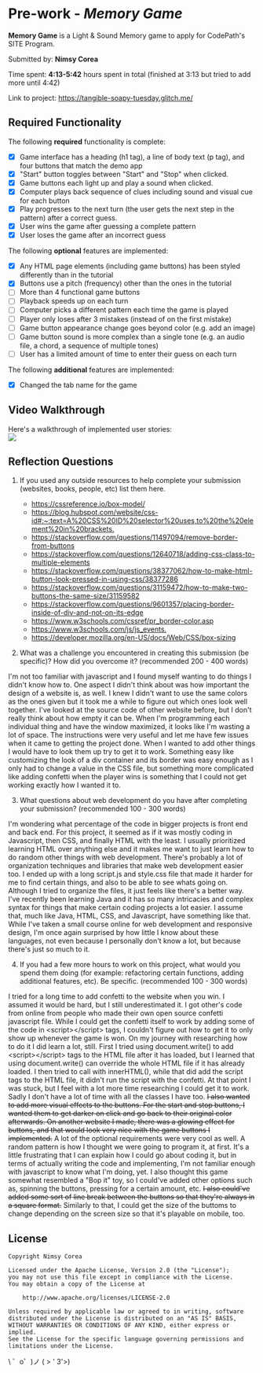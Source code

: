 # Pre-work - *Memory Game*

**Memory Game** is a Light & Sound Memory game to apply for CodePath's SITE Program. 

Submitted by: **Nimsy Corea**

Time spent: **4:13-5:42** hours spent in total (finished at 3:13 but tried to add more until 4:42)

Link to project: <https://tangible-soapy-tuesday.glitch.me/>

## Required Functionality

The following **required** functionality is complete:

* [x] Game interface has a heading (h1 tag), a line of body text (p tag), and four buttons that match the demo app
* [x] "Start" button toggles between "Start" and "Stop" when clicked. 
* [x] Game buttons each light up and play a sound when clicked. 
* [x] Computer plays back sequence of clues including sound and visual cue for each button
* [x] Play progresses to the next turn (the user gets the next step in the pattern) after a correct guess. 
* [x] User wins the game after guessing a complete pattern
* [x] User loses the game after an incorrect guess

The following **optional** features are implemented:

* [x] Any HTML page elements (including game buttons) has been styled differently than in the tutorial
* [x] Buttons use a pitch (frequency) other than the ones in the tutorial
* [ ] More than 4 functional game buttons
* [ ] Playback speeds up on each turn
* [ ] Computer picks a different pattern each time the game is played
* [ ] Player only loses after 3 mistakes (instead of on the first mistake)
* [ ] Game button appearance change goes beyond color (e.g. add an image)
* [ ] Game button sound is more complex than a single tone (e.g. an audio file, a chord, a sequence of multiple tones)
* [ ] User has a limited amount of time to enter their guess on each turn

The following **additional** features are implemented:

- [x] Changed the tab name for the game

## Video Walkthrough

Here's a walkthrough of implemented user stories:  
![](https://media1.giphy.com/media/kqVfslwOhBP4LNRstl/giphy.gif)


## Reflection Questions
1. If you used any outside resources to help complete your submission (websites, books, people, etc) list them here. 
    - <https://cssreference.io/box-model/>
    - <https://blog.hubspot.com/website/css-id#:~:text=A%20CSS%20ID%20selector%20uses,to%20the%20element%20in%20brackets.>
    - <https://stackoverflow.com/questions/11497094/remove-border-from-buttons>
    - <https://stackoverflow.com/questions/12640718/adding-css-class-to-multiple-elements>
    - <https://stackoverflow.com/questions/38377062/how-to-make-html-button-look-pressed-in-using-css/38377286>
    - <https://stackoverflow.com/questions/31159472/how-to-make-two-buttons-the-same-size/31159582>
    - <https://stackoverflow.com/questions/9601357/placing-border-inside-of-div-and-not-on-its-edge>
    - <https://www.w3schools.com/cssref/pr_border-color.asp>
    - <https://www.w3schools.com/js/js_events.>
    - <https://developer.mozilla.org/en-US/docs/Web/CSS/box-sizing>

2. What was a challenge you encountered in creating this submission (be specific)? How did you overcome it? (recommended 200 - 400 words)   

I'm not too familiar with javascript and I found myself wanting to do things I didn't know how to. One aspect I didn't think about was how
important the design of a website is, as well. I knew I didn't want to use the same colors as the ones given but it took me a while to
figure out which ones look well together. I've looked at the source code of other website before, but I don't really think about how 
empty it can be. When I'm programming each individual thing and have the window maximized, it looks like I'm wasting a lot of space.
The instructions were very useful and let me have few issues when it came to getting the project done. When I wanted to add other things
I would have to look them up try to get it to work. Something easy like customizing the look of a div container and its border was easy
enough as I only had to change a value in the CSS file, but something more complicated like adding confetti when the player wins is something
that I could not get working exactly how I wanted it to.

3. What questions about web development do you have after completing your submission? (recommended 100 - 300 words)   

I'm wondering what percentage of the code in bigger projects is front end and back end. For this project, it seemed as if it was
mostly coding in Javascript, then CSS, and finally HTML with the least. I usually prioritized learning HTML over anything else and
it makes me want to just learn how to do random other things with web development. There's probably a lot of organization techniques
and libraries that make web development easier too. I ended up with a long script.js and style.css file that made it harder for me to find
certain things, and also to be able to see whats going on. Although I tried to organize the files, it just feels like there's a better way.
I've recently been learning Java and it has so many intricacies and complex syntax for things that make certain coding projects
a lot easier. I assume that, much like Java, HTML, CSS, and Javascript, have something like that. While I've taken a small course online
for web development and responsive design, I'm once again surprised by how little I know about these languages, not even because I personally
don't know a lot, but because there's just so much to it.

4. If you had a few more hours to work on this project, what would you spend them doing (for example: refactoring certain functions, adding additional features, etc). Be specific. (recommended 100 - 300 words)   

I tried for a long time to add confetti to the website when you win. I assumed it would be hard, but I still underestimated it. I got
other's code from online from people who made their own open source confetti javascript file. While I could get the confetti itself to work
by adding some of the code in \<script>\</script> tags, I couldn't figure out how to get it to only show up whenever the game is won. On my journey
with researching how to do it I did learn a lot, still. First I tried using document.write() to add \<script>\</script> tags to the HTML file after it has loaded,
but I learned that using document.write() can override the whole HTML file if it has already loaded. I then tried to call with innerHTML(), while that did
add the script tags to the HTML file, it didn't run the script with the confetti. At that point I was stuck, but I feel with a lot more time
researching I could get it to work. Sadly I don't have a lot of time with all the classes I have too. ~~I also wanted to add more visual effects to the buttons.
For the start and stop buttons, I wanted them to get darker on click and go back to their original color afterwards. On another website I made, there
was a glowing effect for buttons, and that would look very nice with the game buttons I implemented.~~ A lot of the optional requirements were very cool as well.
A random pattern is how I thought we were going to program it, at first. It's a little frustrating that I can explain how I could go about coding it, but
in terms of actually writing the code and implementing, I'm not familiar enough with javascript to know what I'm doing, yet. I also thought this game somewhat
resembled a "Bop it" toy, so I could've added other options such as, spinning the buttons, pressing for a certain amount, etc. ~~I also could've added
some sort of line break between the buttons so that they're always in a square format.~~ Similarly to that, I could get the size of the buttoms to change
depending on the screen size so that it's playable on mobile, too.



## License

    Copyright Nimsy Corea

    Licensed under the Apache License, Version 2.0 (the "License");
    you may not use this file except in compliance with the License.
    You may obtain a copy of the License at

        http://www.apache.org/licenses/LICENSE-2.0

    Unless required by applicable law or agreed to in writing, software
    distributed under the License is distributed on an "AS IS" BASIS,
    WITHOUT WARRANTIES OR CONDITIONS OF ANY KIND, either express or implied.
    See the License for the specific language governing permissions and
    limitations under the License.

\ ゜o゜)ノ  ( > ' 3'>)
